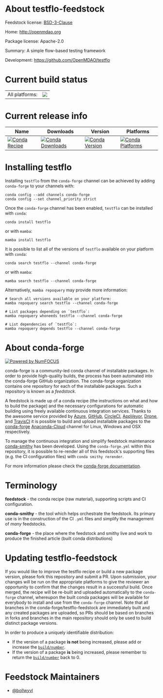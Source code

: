 About testflo-feedstock
=======================

Feedstock license: [BSD-3-Clause](https://github.com/conda-forge/testflo-feedstock/blob/main/LICENSE.txt)

Home: http://openmdao.org

Package license: Apache-2.0

Summary: A simple flow-based testing framework

Development: https://github.com/OpenMDAO/testflo

Current build status
====================


<table><tr><td>All platforms:</td>
    <td>
      <a href="https://dev.azure.com/conda-forge/feedstock-builds/_build/latest?definitionId=7765&branchName=main">
        <img src="https://dev.azure.com/conda-forge/feedstock-builds/_apis/build/status/testflo-feedstock?branchName=main">
      </a>
    </td>
  </tr>
</table>

Current release info
====================

| Name | Downloads | Version | Platforms |
| --- | --- | --- | --- |
| [![Conda Recipe](https://img.shields.io/badge/recipe-testflo-green.svg)](https://anaconda.org/conda-forge/testflo) | [![Conda Downloads](https://img.shields.io/conda/dn/conda-forge/testflo.svg)](https://anaconda.org/conda-forge/testflo) | [![Conda Version](https://img.shields.io/conda/vn/conda-forge/testflo.svg)](https://anaconda.org/conda-forge/testflo) | [![Conda Platforms](https://img.shields.io/conda/pn/conda-forge/testflo.svg)](https://anaconda.org/conda-forge/testflo) |

Installing testflo
==================

Installing `testflo` from the `conda-forge` channel can be achieved by adding `conda-forge` to your channels with:

```
conda config --add channels conda-forge
conda config --set channel_priority strict
```

Once the `conda-forge` channel has been enabled, `testflo` can be installed with `conda`:

```
conda install testflo
```

or with `mamba`:

```
mamba install testflo
```

It is possible to list all of the versions of `testflo` available on your platform with `conda`:

```
conda search testflo --channel conda-forge
```

or with `mamba`:

```
mamba search testflo --channel conda-forge
```

Alternatively, `mamba repoquery` may provide more information:

```
# Search all versions available on your platform:
mamba repoquery search testflo --channel conda-forge

# List packages depending on `testflo`:
mamba repoquery whoneeds testflo --channel conda-forge

# List dependencies of `testflo`:
mamba repoquery depends testflo --channel conda-forge
```


About conda-forge
=================

[![Powered by
NumFOCUS](https://img.shields.io/badge/powered%20by-NumFOCUS-orange.svg?style=flat&colorA=E1523D&colorB=007D8A)](https://numfocus.org)

conda-forge is a community-led conda channel of installable packages.
In order to provide high-quality builds, the process has been automated into the
conda-forge GitHub organization. The conda-forge organization contains one repository
for each of the installable packages. Such a repository is known as a *feedstock*.

A feedstock is made up of a conda recipe (the instructions on what and how to build
the package) and the necessary configurations for automatic building using freely
available continuous integration services. Thanks to the awesome service provided by
[Azure](https://azure.microsoft.com/en-us/services/devops/), [GitHub](https://github.com/),
[CircleCI](https://circleci.com/), [AppVeyor](https://www.appveyor.com/),
[Drone](https://cloud.drone.io/welcome), and [TravisCI](https://travis-ci.com/)
it is possible to build and upload installable packages to the
[conda-forge](https://anaconda.org/conda-forge) [Anaconda-Cloud](https://anaconda.org/)
channel for Linux, Windows and OSX respectively.

To manage the continuous integration and simplify feedstock maintenance
[conda-smithy](https://github.com/conda-forge/conda-smithy) has been developed.
Using the ``conda-forge.yml`` within this repository, it is possible to re-render all of
this feedstock's supporting files (e.g. the CI configuration files) with ``conda smithy rerender``.

For more information please check the [conda-forge documentation](https://conda-forge.org/docs/).

Terminology
===========

**feedstock** - the conda recipe (raw material), supporting scripts and CI configuration.

**conda-smithy** - the tool which helps orchestrate the feedstock.
                   Its primary use is in the construction of the CI ``.yml`` files
                   and simplify the management of *many* feedstocks.

**conda-forge** - the place where the feedstock and smithy live and work to
                  produce the finished article (built conda distributions)


Updating testflo-feedstock
==========================

If you would like to improve the testflo recipe or build a new
package version, please fork this repository and submit a PR. Upon submission,
your changes will be run on the appropriate platforms to give the reviewer an
opportunity to confirm that the changes result in a successful build. Once
merged, the recipe will be re-built and uploaded automatically to the
`conda-forge` channel, whereupon the built conda packages will be available for
everybody to install and use from the `conda-forge` channel.
Note that all branches in the conda-forge/testflo-feedstock are
immediately built and any created packages are uploaded, so PRs should be based
on branches in forks and branches in the main repository should only be used to
build distinct package versions.

In order to produce a uniquely identifiable distribution:
 * If the version of a package **is not** being increased, please add or increase
   the [``build/number``](https://docs.conda.io/projects/conda-build/en/latest/resources/define-metadata.html#build-number-and-string).
 * If the version of a package **is** being increased, please remember to return
   the [``build/number``](https://docs.conda.io/projects/conda-build/en/latest/resources/define-metadata.html#build-number-and-string)
   back to 0.

Feedstock Maintainers
=====================

* [@bollwyvl](https://github.com/bollwyvl/)

